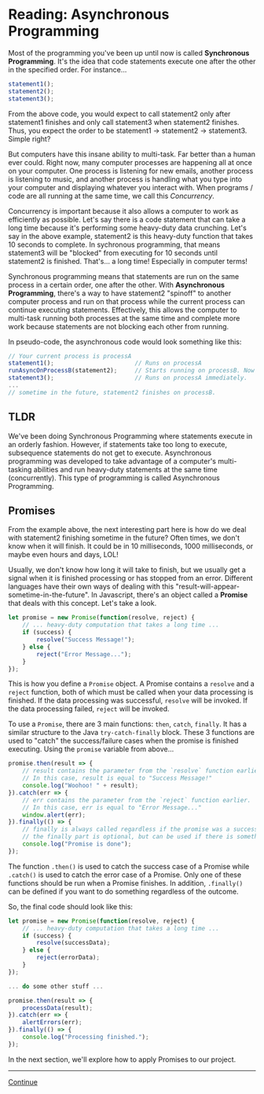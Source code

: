 # Reading: Asynchronous Programming

Most of the programming you've been up until now is called **Synchronous Programming**. It's the idea that code statements execute one after the other in the specified order. For instance...

```javascript
statement1();
statement2();
statement3();
```

From the above code, you would expect to call statement2 only after statement1 finishes and only call statement3 when statement2 finishes. Thus, you expect the order to be statement1 -> statement2 -> statement3. Simple right?

But computers have this insane ability to multi-task. Far better than a human ever could. Right now, many computer processes are happening all at once on your computer. One process is listening for new emails, another process is listening to music, and another process is handling what you type into your computer and displaying whatever you interact with. When programs / code are all running at the same time, we call this *Concurrency*.

Concurrency is important because it also allows a computer to work as efficiently as possible. Let's say there is a code statement that can take a long time because it's performing some heavy-duty data crunching. Let's say in the above example, statement2 is this heavy-duty function that takes 10 seconds to complete. In sychronous programming, that means statement3 will be "blocked" from executing for 10 seconds until statement2 is finished. That's... a long time! Especially in computer terms!

Synchronous programming means that statements are run on the same process in a certain order, one after the other. With **Asynchronous Programming**, there's a way to have statement2 "spinoff" to another computer process and run on that process while the current process can continue executing statements. Effectively, this allows the computer to multi-task running both processes at the same time and complete more work because statements are not blocking each other from running.

In pseudo-code, the asynchronous code would look something like this:

```javascript
// Your current process is processA
statement1();                       // Runs on processA
runAsyncOnProcessB(statement2);     // Starts running on processB. Now processA is unblocked.
statement3();                       // Runs on processA immediately.
...
// sometime in the future, statement2 finishes on processB.
```

## TLDR

We've been doing Synchronous Programming where statements execute in an orderly fashion. However, if statements take too long to execute, subsequence statements do not get to execute. Asynchronous programming was developed to take advantage of a computer's multi-tasking abilities and run heavy-duty statements at the same time (concurrently). This type of programming is called Asynchronous Programming.

## Promises

From the example above, the next interesting part here is how do we deal with statement2 finishing sometime in the future? Often times, we don't know when it will finish. It could be in 10 milliseconds, 1000 milliseconds, or maybe even hours and days, LOL!

Usually, we don't know how long it will take to finish, but we usually get a signal when it is finished processing or has stopped from an error. Different languages have their own ways of dealing with this "result-will-appear-sometime-in-the-future". In Javascript, there's an object called a **Promise** that deals with this concept. Let's take a look.

```javascript
let promise = new Promise(function(resolve, reject) {
    // ... heavy-duty computation that takes a long time ...
    if (success) {
        resolve("Success Message!");
    } else {
        reject("Error Message...");
    }
});
```

This is how you define a `Promise` object. A Promise contains a `resolve` and a `reject` function, both of which must be called when your data processing is finished. If the data processing was successful, `resolve` will be invoked. If the data processing failed, `reject` will be invoked.

To use a `Promise`, there are 3 main functions: `then`, `catch`, `finally`. It has a similar structure to the Java `try-catch-finally` block. These 3 functions are used to "catch" the success/failure cases when the promise is finished executing. Using the `promise` variable from above...

```javascript
promise.then(result => {
    // result contains the parameter from the `resolve` function earlier.
    // In this case, result is equal to "Success Message!"
    console.log("Woohoo! " + result);
}).catch(err => {
    // err contains the parameter from the `reject` function earlier.
    // In this case, err is equal to "Error Message..."
    window.alert(err);
}).finally(() => {
    // finally is always called regardless if the promise was a success or failure.
    // the finally part is optional, but can be used if there is something you can do regardless of the outcome.
    console.log("Promise is done");
});
```

The function `.then()` is used to catch the success case of a Promise while `.catch()` is used to catch the error case of a Promise. Only one of these functions should be run when a Promise finishes. In addition, `.finally()` can be defined if you want to do something regardless of the outcome.

So, the final code should look like this:

```javascript
let promise = new Promise(function(resolve, reject) {
    // ... heavy-duty computation that takes a long time ...
    if (success) {
        resolve(successData);
    } else {
        reject(errorData);
    }
});

... do some other stuff ...

promise.then(result => {
    processData(result);
}).catch(err => {
    alertErrors(err);
}).finally(() => {
    console.log("Processing finished.");
});
```

In the next section, we'll explore how to apply Promises to our project.

---

[Continue](./15b_callbacks.md)
